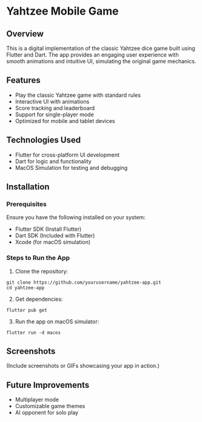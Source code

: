 # Yahtzee Mobile Game

## Overview

This is a digital implementation of the classic Yahtzee dice game built using Flutter and Dart. The app provides an engaging user experience with smooth animations and intuitive UI, simulating the original game mechanics.

## Features
* Play the classic Yahtzee game with standard rules
* Interactive UI with animations
* Score tracking and leaderboard
* Support for single-player mode
* Optimized for mobile and tablet devices

## Technologies Used
* Flutter for cross-platform UI development
* Dart for logic and functionality
* MacOS Simulation for testing and debugging

## Installation

### Prerequisites

Ensure you have the following installed on your system:
* Flutter SDK (Install Flutter)
* Dart SDK (Included with Flutter)
* Xcode (for macOS simulation)

### Steps to Run the App
1. Clone the repository:
```
git clone https://github.com/yourusername/yahtzee-app.git
cd yahtzee-app
```
2. Get dependencies:
```
flutter pub get
```
3. Run the app on macOS simulator:
```
flutter run -d macos
```

## Screenshots

(Include screenshots or GIFs showcasing your app in action.)

## Future Improvements
* Multiplayer mode
* Customizable game themes
* AI opponent for solo play
